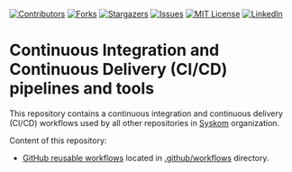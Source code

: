 <!-- PROJECT SHIELDS -->
<!--
*** Markdown "reference style" links for readability.
*** https://www.markdownguide.org/basic-syntax/#reference-style-links
-->
[![Contributors][contributors-shield]][contributors-url]
[![Forks][forks-shield]][forks-url]
[![Stargazers][stars-shield]][stars-url]
[![Issues][issues-shield]][issues-url]
[![MIT License][license-shield]][license-url]
[![LinkedIn][linkedin-shield]][linkedin-url]

# Continuous Integration and Continuous Delivery (CI/CD) pipelines and tools

This repository contains a continuous integration and continuous delivery (CI/CD) workflows used by all other
repositories in [Syskom][syskom-org-url] organization.

Content of this repository:

* [GitHub reusable workflows](https://docs.github.com/en/actions/using-workflows/reusing-workflows) located
  in [.github/workflows](.github/workflows) directory.

<!-- MARKDOWN LINKS & IMAGES -->
<!-- https://www.markdownguide.org/basic-syntax/#reference-style-links -->

[contributors-shield]: https://img.shields.io/github/contributors/syskom/ci-cd.svg

[contributors-url]: https://github.com/syskom/ci-cd/graphs/contributors

[forks-shield]: https://img.shields.io/github/forks/syskom/ci-cd.svg

[forks-url]: https://github.com/syskom/ci-cd/network/members

[issues-shield]: https://img.shields.io/github/issues/syskom/ci-cd.svg

[issues-url]: https://github.com/syskom/ci-cd/issues

[license-shield]: https://img.shields.io/github/license/syskom/ci-cd.svg

[license-url]: https://github.com/syskom/ci-cd/blob/master/LICENSE.txt

[linkedin-shield]: https://img.shields.io/badge/-LinkedIn-black.svg?logo=linkedin&colorB=555

[linkedin-url]: https://linkedin.com/in/marcin-k-dabrowski

[stars-shield]: https://img.shields.io/github/stars/syskom/ci-cd.svg

[stars-url]: https://github.com/syskom/ci-cd/stargazers

[syskom-org-url]: https://github.com/syskom
